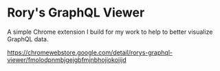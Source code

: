 # Rory's GraphQL Viewer

A simple Chrome extension I build for my work to help to better visualize GraphQL data.

https://chromewebstore.google.com/detail/rorys-graphql-viewer/fmolodpnmbjgejgbfmjnbhojiokoiijd